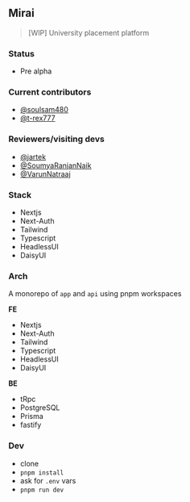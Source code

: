 ## Mirai
> [WIP] University placement platform

### Status
- Pre alpha

### Current contributors
- [@soulsam480](https://github.com/soulsam480)
- [@t-rex777](https://github.com/t-rex777)

### Reviewers/visiting devs
- [@jartek](https://github.com/jartek)
- [@SoumyaRanjanNaik](https://github.com/SoumyaRanjanNaik)
- [@VarunNatraaj](https:/github.com/VarunNatraaj)

### Stack
- Nextjs
- Next-Auth
- Tailwind
- Typescript
- HeadlessUI
- DaisyUI

### Arch
A monorepo of `app` and `api` using pnpm workspaces

__FE__
- Nextjs
- Next-Auth
- Tailwind
- Typescript
- HeadlessUI
- DaisyUI

__BE__
- tRpc
- PostgreSQL
- Prisma
- fastify

### Dev
- clone
- `pnpm install`
- ask for `.env` vars
- `pnpm run dev`
